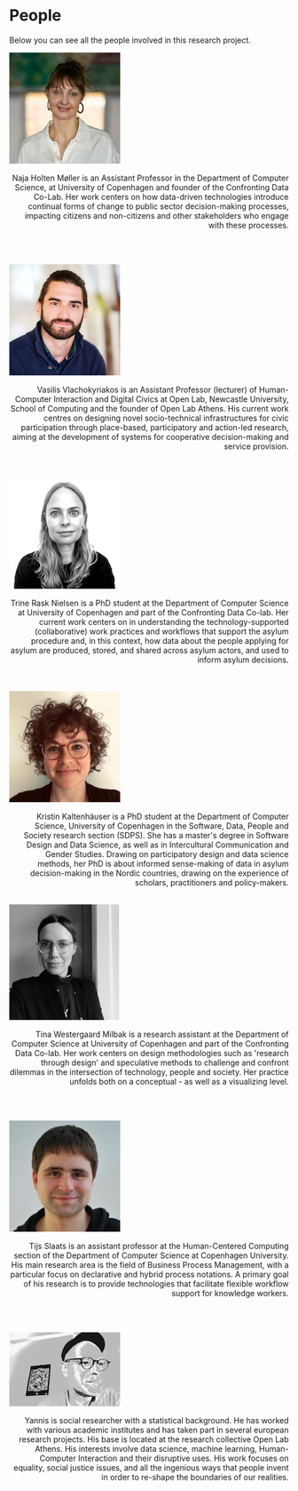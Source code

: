 # People

Below you can see all the people involved in this research project.

![people](../_media/people/naja.jpg)

<div style="text-align: right">Naja Holten Møller is an Assistant Professor in the Department of Computer Science, at University of Copenhagen and founder of the Confronting Data Co-Lab. Her work centers on how data-driven technologies introduce continual forms of change to public sector decision-making processes, impacting citizens and non-citizens and other stakeholders who engage with these processes.</div>

<br/><br/>

![people](../_media/people/vasilis.jpg) 

<div style="text-align: right">Vasilis Vlachokyriakos is an Assistant Professor (lecturer) of Human-Computer Interaction and Digital Civics at Open Lab, Newcastle University, School of Computing and the founder of Open Lab Athens. His current work centres on designing novel socio-technical infrastructures for civic participation through place-based, participatory and action-led research, aiming at the development of systems for cooperative decision-making and service provision.</div>
<br/><br/>

![people](../_media/people/trine.jpg) 

<div style="text-align: right">Trine Rask Nielsen is a PhD student at the Department of Computer Science at University of Copenhagen and part of the Confronting Data Co-lab. Her current work centers on in understanding the technology-supported (collaborative) work practices and workflows that support the asylum procedure and, in this context, how data about the people applying for asylum are produced, stored, and shared across asylum actors, and used to inform asylum decisions.</div>
<br/><br/>

![people](../_media/people/kristin.jpg)

<div style="text-align: right">Kristin Kaltenhäuser is a PhD student at the Department of Computer Science, University of Copenhagen in the Software, Data, People and Society research section (SDPS). She has a master's degree in Software Design and Data Science, as well as in Intercultural Communication and Gender Studies. Drawing on participatory design and data science methods, her PhD is about informed sense-making of data in asylum decision-making in the Nordic countries, drawing on the experience of scholars, practitioners and policy-makers.</div>

<br/>

![people](../_media/people/tina.jpg) 

<div style="text-align: right">Tina Westergaard Milbak is a research assistant at the Department of Computer Science at University of Copenhagen and part of the Confronting Data Co-lab. Her work centers on design methodologies such as 'research through design' and speculative methods to challenge and confront dilemmas in the intersection of technology, people and society. Her practice unfolds both on a conceptual - as well as a visualizing level.</div>

<br/><br/>

![people](../_media/people/tijs.jpg) 

<div style="text-align: right">Tijs Slaats is an assistant professor at the Human-Centered Computing section of the Department of Computer Science at Copenhagen University. His main research area is the field of Business Process Management, with a particular focus on declarative and hybrid process notations. A primary goal of his research is to provide technologies that facilitate flexible workflow support for knowledge workers.</div>

<br/><br/>

![people](../_media/people/yannis.jpg) 

<div style="text-align: right">Yannis is social researcher with a statistical background. He has worked with various academic institutes and has taken part in several european research projects. His base is located at the research collective Open Lab Athens. His interests involve data science, machine learning, Human-Computer Interaction and their disruptive uses. His work focuses on equality, social justice issues, and all the ingenious ways that people invent in order to re-shape the boundaries of our realities.</div> 

<br/><br/>